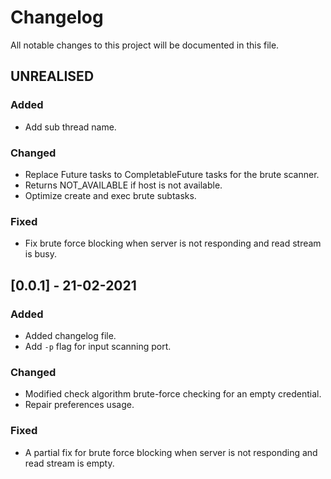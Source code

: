 # Changelog

All notable changes to this project will be documented in this file.

## UNREALISED

### Added
- Add sub thread name.

### Changed
- Replace Future tasks to CompletableFuture tasks for the brute scanner.
- Returns NOT_AVAILABLE if host is not available.
- Optimize create and exec brute subtasks.

### Fixed
- Fix brute force blocking when server is not responding and read stream is busy.

## [0.0.1] - 21-02-2021

### Added 
- Added changelog file.
- Add `-p` flag for input scanning port.

### Changed
- Modified check algorithm brute-force checking for an empty credential.
- Repair preferences usage.

### Fixed
- A partial fix for brute force blocking when server is not responding and read stream is empty.
